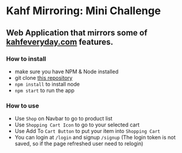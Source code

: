# Kahf Mirroring: Mini Challenge

## Web Application that mirrors some of [kahfeveryday.com](https://www.kahfeveryday.com/) features.

### How to install

- make sure you have NPM & Node installed
- git clone [this repository](https://github.com/AndhikaBrosnan/kahf-mirroring.git)
- `npm install` to install node
- `npm start` to run the app

### How to use

- Use `Shop` on Navbar to go to product list
- Use `Shopping Cart Icon` to go to your selected cart
- Use Add To `Cart Button` to put your item into `Shopping Cart`
- You can login at `/login` and signup `/signup` (The login token is not saved, so if the page refreshed user need to relogin)
